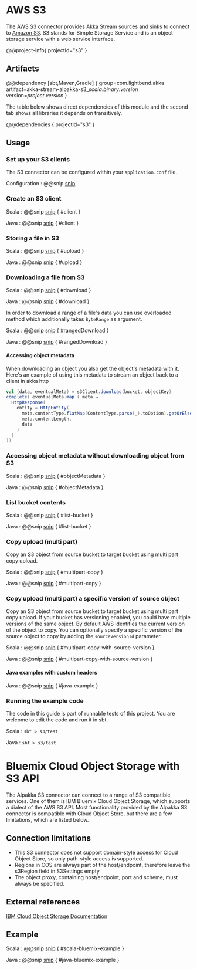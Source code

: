 # AWS S3

The AWS S3 connector provides Akka Stream sources and sinks to connect to [Amazon S3](https://aws.amazon.com/s3/).
S3 stands for Simple Storage Service and is an object storage service with a web service interface.

@@project-info{ projectId="s3" }

## Artifacts

@@dependency [sbt,Maven,Gradle] {
  group=com.lightbend.akka
  artifact=akka-stream-alpakka-s3_$scala.binary.version$
  version=$project.version$
}

The table below shows direct dependencies of this module and the second tab shows all libraries it depends on transitively.

@@dependencies { projectId="s3" }


## Usage

### Set up your S3 clients

The S3 connector can be configured within your `application.conf` file.

Configuration
: @@snip [snip](/s3/src/main/resources/reference.conf)

### Create an S3 client

Scala
: @@snip [snip](/s3/src/test/scala/akka/stream/alpakka/s3/scaladsl/S3SourceSpec.scala) { #client }

Java
: @@snip [snip](/s3/src/test/java/akka/stream/alpakka/s3/javadsl/S3ClientTest.java) { #client }

### Storing a file in S3

Scala
: @@snip [snip](/s3/src/test/scala/akka/stream/alpakka/s3/scaladsl/S3SinkSpec.scala) { #upload }

Java
: @@snip [snip](/s3/src/test/java/akka/stream/alpakka/s3/javadsl/S3ClientTest.java) { #upload }

### Downloading a file from S3

Scala
: @@snip [snip](/s3/src/test/scala/akka/stream/alpakka/s3/scaladsl/S3SourceSpec.scala) { #download }

Java
: @@snip [snip](/s3/src/test/java/akka/stream/alpakka/s3/javadsl/S3ClientTest.java) { #download }

In order to download a range of a file's data you can use overloaded method which
additionally takes `ByteRange` as argument.

Scala
: @@snip [snip](/s3/src/test/scala/akka/stream/alpakka/s3/scaladsl/S3SourceSpec.scala) { #rangedDownload }

Java
: @@snip [snip](/s3/src/test/java/akka/stream/alpakka/s3/javadsl/S3ClientTest.java) { #rangedDownload }

#### Accessing object metadata

When downloading an object you also get the object's metadata with it. 
Here's an example of using this metadata to stream an object back to a client in akka http

```scala
val (data, eventualMeta) = s3Client.download(bucket, objectKey)
complete( eventualMeta.map ( meta ⇒
  HttpResponse(
    entity = HttpEntity(
      meta.contentType.flatMap(ContentType.parse(_).toOption).getOrElse(`application/octet-stream`),
      meta.contentLength,
      data
    )
  )
))
```

### Accessing object metadata without downloading object from S3

Scala
: @@snip [snip](/s3/src/test/scala/akka/stream/alpakka/s3/scaladsl/S3SourceSpec.scala) { #objectMetadata }

Java
: @@snip [snip](/s3/src/test/java/akka/stream/alpakka/s3/javadsl/S3ClientTest.java) { #objectMetadata }

### List bucket contents

Scala
: @@snip [snip](/s3/src/test/scala/akka/stream/alpakka/s3/scaladsl/S3SourceSpec.scala) { #list-bucket }

Java
: @@snip [snip](/s3/src/test/java/akka/stream/alpakka/s3/javadsl/S3ClientTest.java) { #list-bucket }

### Copy upload (multi part)

Copy an S3 object from source bucket to target bucket using multi part copy upload.

Scala
: @@snip [snip](/s3/src/test/scala/akka/stream/alpakka/s3/scaladsl/S3SinkSpec.scala) { #multipart-copy }

Java
: @@snip [snip](/s3/src/test/java/akka/stream/alpakka/s3/javadsl/S3ClientTest.java) { #multipart-copy }

### Copy upload (multi part) a specific version of source object

Copy an S3 object from source bucket to target bucket using multi part copy upload. If your bucket has versioning 
enabled, you could have multiple versions of the same object. By default AWS identifies the current version of the 
object to copy. You can optionally specify a specific version of the source object to copy by adding the 
`sourceVersionId` parameter.

Scala
: @@snip [snip](/s3/src/test/scala/akka/stream/alpakka/s3/scaladsl/S3SinkSpec.scala) { #multipart-copy-with-source-version }

Java
: @@snip [snip](/s3/src/test/java/akka/stream/alpakka/s3/javadsl/S3ClientTest.java) { #multipart-copy-with-source-version }

#### Java examples with custom headers

Java
: @@snip [snip](/s3/src/test/java/akka/stream/alpakka/s3/javadsl/JavaExamplesSnippets.java) { #java-example }

### Running the example code

The code in this guide is part of runnable tests of this project. You are welcome to edit the code and run it in sbt.

Scala
:   ```
    sbt
    > s3/test
    ```

Java
:   ```
    sbt
    > s3/test
    ```

# Bluemix Cloud Object Storage with S3 API

The Alpakka S3 connector can connect to a range of S3 compatible services. One of them is IBM Bluemix Cloud Object Storage, which supports a dialect of the AWS S3 API.
Most functionality provided by the Alpakka S3 connector is compatible with Cloud Object Store, but there are a few limitations, which are listed below.

## Connection limitations

- This S3 connector does not support domain-style access for Cloud Object Store, so only path-style access is supported.
- Regions in COS are always part of the host/endpoint, therefore leave the s3Region field in S3Settings empty
- The object proxy, containing host/endpoint, port and scheme, must always be specified.

## External references

[IBM Cloud Object Storage Documentation](https://ibm-public-cos.github.io/crs-docs/api-reference)

## Example

Scala
: @@snip [snip](/s3/src/test/scala/akka/stream/alpakka/s3/scaladsl/DocSnippets.scala) { #scala-bluemix-example }

Java
: @@snip [snip](/s3/src/test/java/akka/stream/alpakka/s3/javadsl/DocSnippets.java) { #java-bluemix-example }
